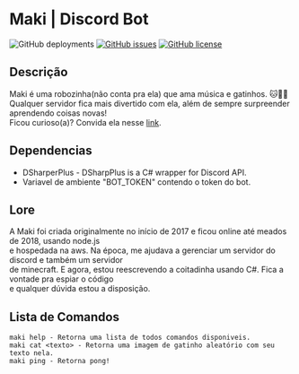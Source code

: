 # Maki | Discord Bot

![GitHub deployments](https://img.shields.io/github/deployments/igo-dev/bot-discord-maki/maki-bot8907?label=deployment)
[![GitHub issues](https://img.shields.io/github/issues/igo-dev/bot-discord-maki)](https://github.com/igo-dev/bot-discord-maki/issues)
[![GitHub license](https://img.shields.io/github/license/igo-dev/bot-discord-maki)](https://github.com/igo-dev/bot-discord-maki/blob/main/LICENSE)

## Descrição
Maki é uma robozinha(não conta pra ela) que ama música e gatinhos. 🐱💅🎶<br>
Qualquer servidor fica mais divertido com ela, além de sempre surpreender aprendendo coisas novas!<br>
Ficou curioso(a)? Convida ela nesse [link](https://discord.com/api/oauth2/authorize?client_id=279436351538200578&permissions=155728604353&scope=bot).

## Dependencias
- DSharperPlus - DSharpPlus is a C# wrapper for Discord API.
- Variavel de ambiente "BOT_TOKEN" contendo o token do bot.

## Lore

A Maki foi criada originalmente no início de 2017 e ficou online até meados de 2018, usando node.js<br> e hospedada na aws.
Na época, me ajudava a gerenciar um servidor do discord e também um servidor <br>de minecraft.
E agora, estou reescrevendo a coitadinha usando C#. Fica a vontade pra espiar o código<br> e qualquer dúvida estou a disposição.

## Lista de Comandos

	maki help - Retorna uma lista de todos comandos disponiveis.
	maki cat <texto> - Retorna uma imagem de gatinho aleatório com seu texto nela.
	maki ping - Retorna pong!
